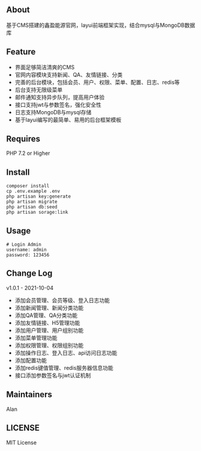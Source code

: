 ## About
基于CMS搭建的鑫盈能源官网，layui前端框架实现，结合mysql与MongoDB数据库

## Feature
* 界面足够简洁清爽的CMS
* 官网内容模块支持新闻、QA、友情链接、分类
* 完善的后台模块，包括会员、用户、权限、菜单、配置、日志、redis等
* 后台支持无限级菜单
* 邮件通知支持异步队列，提高用户体验
* 接口支持jwt与参数签名，强化安全性
* 日志支持MongoDB与mysql存储
* 基于layui编写的最简单、易用的后台框架模板

## Requires
PHP 7.2 or Higher  

## Install
```
composer install
cp .env.example .env
php artisan key:generate
php artisan migrate
php artisan db:seed
php artisan sorage:link
```

## Usage
```
# Login Admin
username: admin
password: 123456
```

## Change Log
v1.0.1 - 2021-10-04
* 添加会员管理、会员等级、登入日志功能
* 添加新闻管理、新闻分类功能
* 添加QA管理、QA分类功能
* 添加友情链接、H5管理功能
* 添加用户管理、用户组别功能
* 添加菜单管理功能
* 添加权限管理、权限组别功能
* 添加操作日志、登入日志、api访问日志功能
* 添加配置功能
* 添加redis键值管理、redis服务器信息功能
* 接口添加参数签名与jwt认证机制

## Maintainers
Alan

## LICENSE
MIT License
